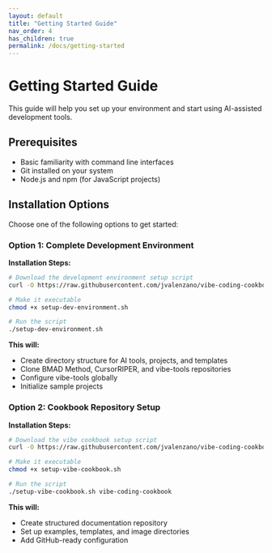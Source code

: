 ```yaml
---
layout: default
title: "Getting Started Guide"
nav_order: 4
has_children: true
permalink: /docs/getting-started
---
```

# Getting Started Guide

This guide will help you set up your environment and start using AI-assisted development tools.

## Prerequisites

- Basic familiarity with command line interfaces
- Git installed on your system
- Node.js and npm (for JavaScript projects)

## Installation Options

Choose one of the following options to get started:

### Option 1: Complete Development Environment

**Installation Steps:**

```bash
# Download the development environment setup script
curl -O https://raw.githubusercontent.com/jvalenzano/vibe-coding-cookbook/main/scripts/setup-dev-environment.sh

# Make it executable
chmod +x setup-dev-environment.sh

# Run the script
./setup-dev-environment.sh
```

**This will:**
- Create directory structure for AI tools, projects, and templates
- Clone BMAD Method, CursorRIPER, and vibe-tools repositories
- Configure vibe-tools globally
- Initialize sample projects

### Option 2: Cookbook Repository Setup

**Installation Steps:**

```bash
# Download the vibe cookbook setup script
curl -O https://raw.githubusercontent.com/jvalenzano/vibe-coding-cookbook/main/scripts/setup-vibe-cookbook.sh

# Make it executable
chmod +x setup-vibe-cookbook.sh

# Run the script
./setup-vibe-cookbook.sh vibe-coding-cookbook
```

**This will:**
- Create structured documentation repository
- Set up examples, templates, and image directories
- Add GitHub-ready configuration

